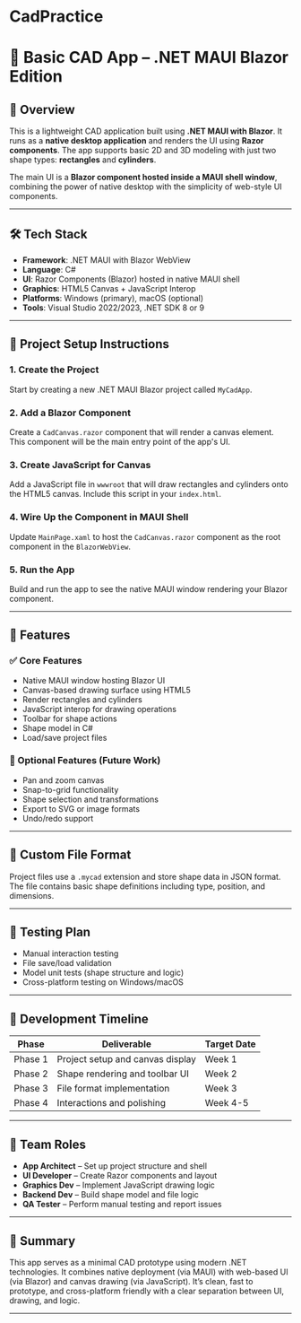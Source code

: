 # CadPractice
# 🧩 Basic CAD App – .NET MAUI Blazor Edition

## 📝 Overview

This is a lightweight CAD application built using **.NET MAUI with Blazor**. It runs as a **native desktop application** and renders the UI using **Razor components**. The app supports basic 2D and 3D modeling with just two shape types: **rectangles** and **cylinders**.

The main UI is a **Blazor component hosted inside a MAUI shell window**, combining the power of native desktop with the simplicity of web-style UI components.

---

## 🛠️ Tech Stack

- **Framework**: .NET MAUI with Blazor WebView  
- **Language**: C#  
- **UI**: Razor Components (Blazor) hosted in native MAUI shell  
- **Graphics**: HTML5 Canvas + JavaScript Interop  
- **Platforms**: Windows (primary), macOS (optional)  
- **Tools**: Visual Studio 2022/2023, .NET SDK 8 or 9

---

## 🚀 Project Setup Instructions

### 1. Create the Project
Start by creating a new .NET MAUI Blazor project called `MyCadApp`.

### 2. Add a Blazor Component
Create a `CadCanvas.razor` component that will render a canvas element. This component will be the main entry point of the app's UI.

### 3. Create JavaScript for Canvas
Add a JavaScript file in `wwwroot` that will draw rectangles and cylinders onto the HTML5 canvas. Include this script in your `index.html`.

### 4. Wire Up the Component in MAUI Shell
Update `MainPage.xaml` to host the `CadCanvas.razor` component as the root component in the `BlazorWebView`.

### 5. Run the App
Build and run the app to see the native MAUI window rendering your Blazor component.

---

## 🎯 Features

### ✅ Core Features

- Native MAUI window hosting Blazor UI
- Canvas-based drawing surface using HTML5
- Render rectangles and cylinders
- JavaScript interop for drawing operations
- Toolbar for shape actions
- Shape model in C#
- Load/save project files

### 🧪 Optional Features (Future Work)

- Pan and zoom canvas
- Snap-to-grid functionality
- Shape selection and transformations
- Export to SVG or image formats
- Undo/redo support

---

## 📁 Custom File Format

Project files use a `.mycad` extension and store shape data in JSON format. The file contains basic shape definitions including type, position, and dimensions.

---

## 🧪 Testing Plan

- Manual interaction testing
- File save/load validation
- Model unit tests (shape structure and logic)
- Cross-platform testing on Windows/macOS

---

## 📅 Development Timeline

| Phase             | Deliverable                               | Target Date |
|------------------|--------------------------------------------|-------------|
| Phase 1          | Project setup and canvas display           | Week 1      |
| Phase 2          | Shape rendering and toolbar UI             | Week 2      |
| Phase 3          | File format implementation                 | Week 3      |
| Phase 4          | Interactions and polishing                 | Week 4-5    |

---

## 👥 Team Roles

- **App Architect** – Set up project structure and shell  
- **UI Developer** – Create Razor components and layout  
- **Graphics Dev** – Implement JavaScript drawing logic  
- **Backend Dev** – Build shape model and file logic  
- **QA Tester** – Perform manual testing and report issues

---

## 📌 Summary

This app serves as a minimal CAD prototype using modern .NET technologies. It combines native deployment (via MAUI) with web-based UI (via Blazor) and canvas drawing (via JavaScript). It’s clean, fast to prototype, and cross-platform friendly with a clear separation between UI, drawing, and logic.

---

